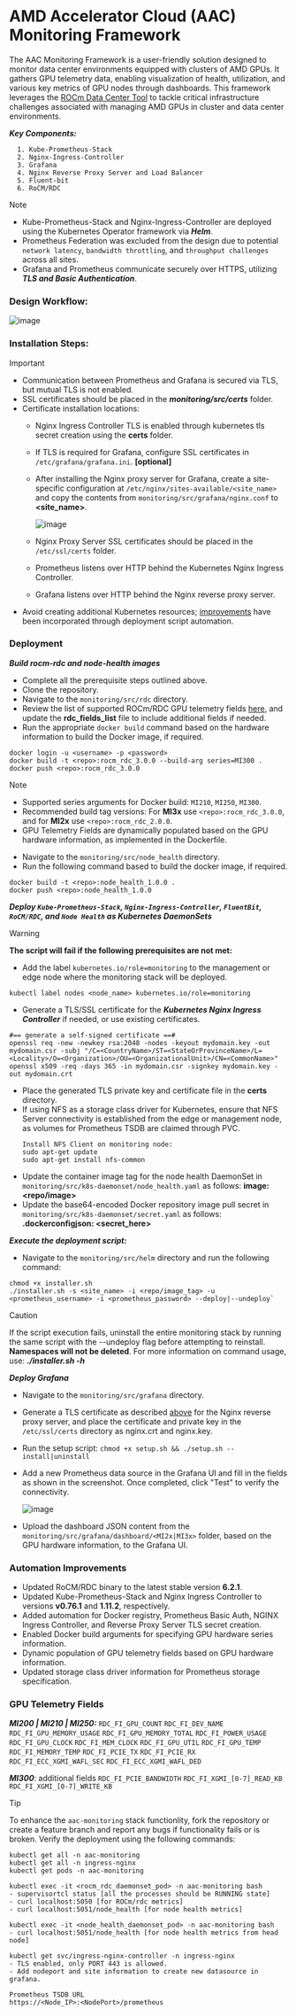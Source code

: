 # AMD Accelerator Cloud (AAC) Monitoring Framework
The AAC Monitoring Framework is a user-friendly solution designed to monitor data center environments equipped with clusters of AMD GPUs. It gathers GPU telemetry data, enabling visualization of health, utilization, and various key metrics of GPU nodes through dashboards. This framework leverages the [ROCm Data Center Tool](https://rocm.docs.amd.com/projects/rdc) to tackle critical infrastructure challenges associated with managing AMD GPUs in cluster and data center environments.

***Key Components:***
```
  1. Kube-Prometheus-Stack
  2. Nginx-Ingress-Controller
  3. Grafana
  4. Nginx Reverse Proxy Server and Load Balancer
  5. Fluent-bit
  6. RoCM/RDC
```
> [!NOTE]
> - Kube-Prometheus-Stack and Nginx-Ingress-Controller are deployed using the Kubernetes Operator framework via ***Helm***.
> - Prometheus Federation was excluded from the design due to potential `network latency`, `bandwidth throttling`, and `throughput challenges` across all sites.
> - Grafana and Prometheus communicate securely over HTTPS, utilizing ***TLS and Basic Authentication***.

### Design Workflow:

![image](https://github.com/AMD-Accel-Cloud/AAC/assets/164095873/9f52d85e-faf8-4257-ab72-7128b4d77160)

### Installation Steps:

> [!IMPORTANT]
> - Communication between Prometheus and Grafana is secured via TLS, but mutual TLS is not enabled.
> - SSL certificates should be placed in the ***monitoring/src/certs*** folder.
> - Certificate installation locations:
>     - Nginx Ingress Controller TLS is enabled through kubernetes tls secret creation using the __certs__ folder.
>     - If TLS is required for Grafana, configure SSL certificates in `/etc/grafana/grafana.ini`. __[optional]__
>     - After installing the Nginx proxy server for Grafana, create a site-specific configuration at `/etc/nginx/sites-available/<site_name>` and copy the contents from `monitoring/src/grafana/nginx.conf` to __<site_name>__.
>      
>        ![image](https://github.com/user-attachments/assets/5a941ec3-c9dc-428e-877a-96831d5122a9)
>     - Nginx Proxy Server SSL certificates should be placed in the `/etc/ssl/certs` folder.
>     - Prometheus listens over HTTP behind the Kubernetes Nginx Ingress Controller.
>     - Grafana listens over HTTP behind the Nginx reverse proxy server.
> - Avoid creating additional Kubernetes resources; [improvements](#automation-improvements) have been incorporated through deployment script automation.

### Deployment
***Build rocm-rdc and node-health images***
  * Complete all the prerequisite steps outlined above.
  * Clone the repository.
  * Navigate to the `monitoring/src/rdc` directory.
  * Review the list of supported ROCm/RDC GPU telemetry fields [here](#gpu-telemetry-fields), and update the __rdc_fields_list__ file to include additional fields if needed.
  * Run the appropriate `docker build` command based on the hardware information to build the Docker image, if required.

  ```
  docker login -u <username> -p <password>
  docker build -t <repo>:rocm_rdc_3.0.0 --build-arg series=MI300 .
  docker push <repo>:rocm_rdc_3.0.0
  ```
> [!NOTE]
> - Supported series arguments for Docker build: `MI210`, `MI250`, `MI300`.
> - Recommended build tag versions: For __MI3x__ use `<repo>:rocm_rdc_3.0.0`, and for __MI2x__ use `<repo>:rocm_rdc_2.0.0`.
> - GPU Telemetry Fields are dynamically populated based on the GPU hardware information, as implemented in the Dockerfile.
  * Navigate to the `monitoring/src/node_health` directory.
  * Run the following command based to build the docker image, if required.

  ```
  docker build -t <repo>:node_health_1.0.0 .
  docker push <repo>:node_health_1.0.0
  ```
***Deploy `Kube-Prometheus-Stack`, `Nginx-Ingress-Controller`, `FluentBit`, `RoCM/RDC`, and `Node Health` as Kubernetes DaemonSets***
> [!WARNING]
> __The script will fail if the following prerequisites are not met:__
> - Add the label `kubernetes.io/role=monitoring` to the management or edge node where the monitoring stack will be deployed.
> ```
> kubectl label nodes <node_name> kubernetes.io/role=monitoring
> ```
> - Generate a TLS/SSL certificate for the ***Kubernetes Nginx Ingress Controller*** if needed, or use existing certificates.
> ```
> #== generate a self-signed certificate ==#
> openssl req -new -newkey rsa:2048 -nodes -keyout mydomain.key -out mydomain.csr -subj "/C=<CountryName>/ST=<StateOrProvinceName>/L=<Locality>/O=<Organization>/OU=<OrganizationalUnit>/CN=<CommonName>"
> openssl x509 -req -days 365 -in mydomain.csr -signkey mydomain.key -out mydomain.crt
> ```
> - Place the generated TLS private key and certificate file in the __certs__ directory.
> - If using NFS as a storage class driver for Kubernetes, ensure that NFS Server connectivity is established from the edge or management node, as volumes for Prometheus TSDB are claimed through PVC.
>   ```
>   Install NFS Client on monitoring node:
>   sudo apt-get update
>   sudo apt-get install nfs-common
>   ```
> - Update the container image tag for the node health DaemonSet in `monitoring/src/k8s-daemonset/node_health.yaml` as follows: __image: <repo/image>__
> - Update the base64-encoded Docker repository image pull secret in `monitoring/src/k8s-daemonset/secret.yaml` as follows: __.dockerconfigjson: <secret_here>__

***Execute the deployment script:***
* Navigate to the `monitoring/src/helm` directory and run the following command:
```
chmod +x installer.sh
./installer.sh -s <site_name> -i <repo/image_tag> -u <prometheus_username> -i <prometheus_password> --deploy|--undeploy`
```
  
> [!CAUTION]
> If the script execution fails, uninstall the entire monitoring stack by running the same script with the --undeploy flag before attempting to reinstall. __Namespaces will not be deleted__. For more information on command usage, use: ***./installer.sh -h***

***Deploy Grafana***
  * Navigate to the `monitoring/src/grafana` directory.
  * Generate a TLS certificate as described [above](#deployment) for the Nginx reverse proxy server, and place the certificate and private key in the `/etc/ssl/certs` directory as nginx.crt and nginx.key.
  * Run the setup script: `chmod +x setup.sh && ./setup.sh --install|uninstall`
  * Add a new Prometheus data source in the Grafana UI and fill in the fields as shown in the screenshot. Once completed, click "Test" to verify the connectivity.

    ![image](https://github.com/user-attachments/assets/463a1351-a682-4d06-9515-f06b163f3afb)

  * Upload the dashboard JSON content from the `monitoring/src/grafana/dashboard/<MI2x|MI3x>` folder, based on the GPU hardware information, to the Grafana UI.

### Automation Improvements
  * Updated RoCM/RDC binary to the latest stable version __6.2.1__.
  * Updated Kube-Prometheus-Stack and Nginx Ingress Controller to versions __v0.76.1__ and __1.11.2__, respectively.
  * Added automation for Docker registry, Prometheus Basic Auth, NGINX Ingress Controller, and Reverse Proxy Server TLS secret creation.
  * Enabled Docker build arguments for specifying GPU hardware series information.
  * Dynamic population of GPU telemetry fields based on GPU hardware information.
  * Updated storage class driver information for Prometheus storage specification.

### GPU Telemetry Fields
  ***MI200 | MI210 | MI250:***
  `RDC_FI_GPU_COUNT` `RDC_FI_DEV_NAME` `RDC_FI_GPU_MEMORY_USAGE` `RDC_FI_GPU_MEMORY_TOTAL` `RDC_FI_POWER_USAGE` `RDC_FI_GPU_CLOCK` `RDC_FI_MEM_CLOCK`
  `RDC_FI_GPU_UTIL` `RDC_FI_GPU_TEMP` `RDC_FI_MEMORY_TEMP` `RDC_FI_PCIE_TX` `RDC_FI_PCIE_RX` `RDC_FI_ECC_XGMI_WAFL_SEC` `RDC_FI_ECC_XGMI_WAFL_DED`
  
  ***MI300***: additional fields `RDC_FI_PCIE_BANDWIDTH` `RDC_FI_XGMI_[0-7]_READ_KB` `RDC_FI_XGMI_[0-7]_WRITE_KB`

> [!TIP]
> To enhance the `aac-monitoring` stack functionlity, fork the repository or create a feature branch and report any bugs if functionality fails or is broken.
> Verify the deployment using the following commands:
> ```
> kubectl get all -n aac-monitoring
> kubectl get all -n ingress-nginx
> kubectl get pods -n aac-monitoring
> 
> kubectl exec -it <rocm_rdc_daemonset_pod> -n aac-monitoring bash
> - supervisortcl status [all the processes should be RUNNING state]
> - curl localhost:5050 [for ROCm/rdc metrics]
> - curl localhost:5051/node_health [for node health metrics]
> 
> kubectl exec -it <node_health_daemonset_pod> -n aac-monitoring bash
> - curl localhost:5051/node_health [for node health metrics from head node]
>
> kubectl get svc/ingress-nginx-controller -n ingress-nginx
> - TLS enabled, only PORT 443 is allowed.
> - Add nodeport and site information to create new datasource in grafana.
>
> Prometheus TSDB URL
> https://<Node_IP>:<NodePort>/prometheus
> ```
